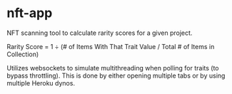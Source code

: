 # nft-app

NFT scanning tool to calculate rarity scores for a given project. 

Rarity Score = 1 ÷ (# of Items With That Trait Value / Total # of Items in Collection)

Utilizes websockets to simulate multithreading when polling for traits (to bypass throttling). This is done by either opening multiple tabs or by using multiple Heroku dynos.
